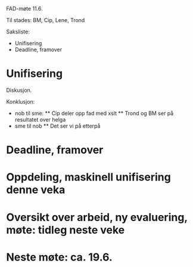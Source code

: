

FAD-møte 11.6.


Til stades: BM, Cip, Lene, Trond


Saksliste: 


* Unifisering
* Deadline, framover


# Unifisering


Diskusjon.


Konklusjon:


* nob til sme: 
** Cip deler opp fad med xslt 
** Trond og BM ser på resultatet over helga
* sme til nob
** Det ser vi på etterpå


# Deadline, framover


# Oppdeling, maskinell unifisering denne veka
# Oversikt over arbeid, ny evaluering, møte: tidleg neste veke
# Neste møte: ca. 19.6.


